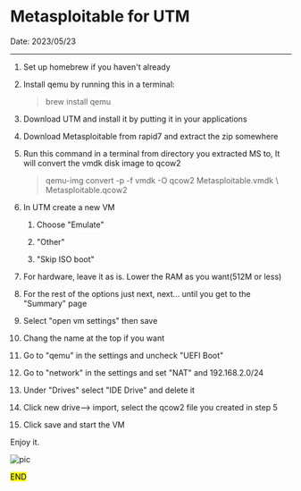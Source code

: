 # Metasploitable for UTM

Date: 2023/05/23

----

1. Set up homebrew if you haven't already

2. Install qemu by running this in a terminal:
   
   > brew install qemu

3. Download UTM and install it by putting it in your applications

4. Download Metasploitable from rapid7 and extract the zip somewhere

5. Run this command in a terminal from directory you extracted MS to, It will convert the vmdk disk image to qcow2
   
   > qemu-img convert -p -f vmdk -O qcow2 Metasploitable.vmdk \ Metasploitable.qcow2

6. In UTM create a new VM
   
   1. Choose "Emulate"
   
   2. "Other"
   
   3. "Skip ISO boot"

7. For hardware, leave it as is. Lower the RAM as you want(512M or less)

8. For the rest of the options just next, next... until you get to the "Summary" page

9. Select "open vm settings" then save

10. Chang the name at the top if you want

11. Go to "qemu" in the settings and uncheck "UEFI Boot"

12. Go to "network" in the settings and set "NAT" and 192.168.2.0/24

13. Under "Drives" select "IDE Drive" and delete it

14. Click new drive--> import, select the qcow2 file you created in step 5

15. Click save and start the VM

Enjoy it.

![pic](../image/1VKR984.png)

<mark>END</mark>
